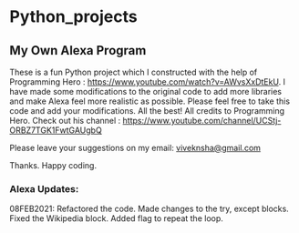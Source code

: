 # Python_projects

## My Own Alexa Program
These is a fun Python project which I constructed with the help of Programming Hero : https://www.youtube.com/watch?v=AWvsXxDtEkU. 
I have made some modifications to the original code to add more libraries and make Alexa feel more realistic as possible. Please feel free to take this code and add your modifications. All the best!
All credits to Programming Hero. Check out his channel : https://www.youtube.com/channel/UCStj-ORBZ7TGK1FwtGAUgbQ 

Please leave your suggestions on my email: viveknsha@gmail.com

Thanks. Happy coding.

### Alexa Updates:
08FEB2021: Refactored the code. Made changes to the try, except blocks. Fixed the Wikipedia block. Added flag to repeat the loop.

